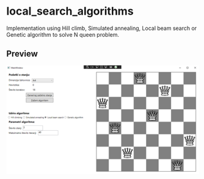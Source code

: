 # local_search_algorithms
Implementation using Hill climb, Simulated annealing, Local beam search or Genetic algorithm to solve N queen problem.

## Preview
![screenshot](preview/localsearchscreenshot.png)
